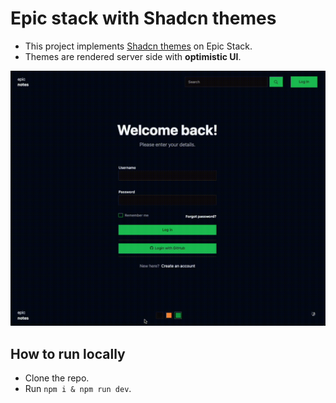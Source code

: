 # Epic stack with Shadcn themes

- This project implements [Shadcn themes](https://ui.shadcn.com/themes) on Epic
  Stack.
- Themes are rendered server side with **optimistic UI**.

![epic-theme](./epic-theme.gif)

## How to run locally

- Clone the repo.
- Run `npm i & npm run dev`.
